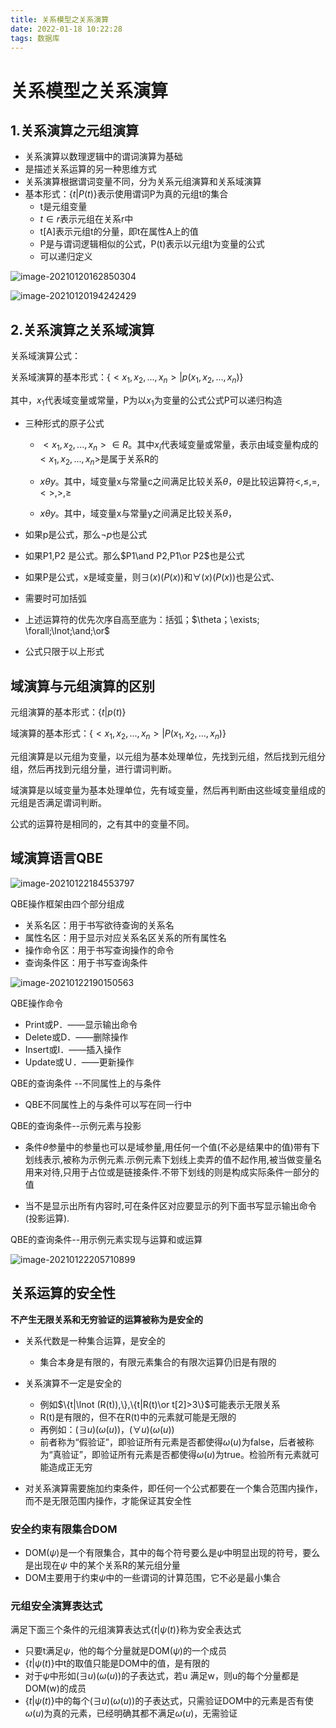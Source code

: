 ```yaml
---
title: 关系模型之关系演算
date: 2022-01-18 10:22:28
tags: 数据库
---
```


# 关系模型之关系演算

## 1.关系演算之元组演算

+ 关系演算以数理逻辑中的谓词演算为基础
+ 是描述关系运算的另一种思维方式
+ 关系演算根据谓词变量不同，分为关系元组演算和关系域演算
+ 基本形式：$\{t|P(t)\}$表示使用谓词P为真的元组t的集合
  + t是元组变量
  + $t\in r$表示元组在关系r中
  + t[A]表示元组t的分量，即t在属性A上的值
  + P是与谓词逻辑相似的公式，P(t)表示以元组t为变量的公式
  + 可以递归定义

![image-20210120162850304](关系模型之关系演算/image-20210120162850304.png)

![image-20210120194242429](关系模型之关系演算/image-20210120194242429.png)

## 2.关系演算之关系域演算

关系域演算公式：

关系域演算的基本形式：$\{<x_1,x_2,...,x_n>|p(x_1,x_2,...,x_n)\}$

其中，$x_1$代表域变量或常量，P为以$x_1$为变量的公式公式P可以递归构造

+ 三种形式的原子公式

  + $<x_1,x_2,...,x_n>\in R$。其中$x_i$代表域变量或常量，表示由域变量构成的$<x_1,x_2,...,x_n>$是属于关系R的

  + $x\theta y$。其中，域变量x与常量c之间满足比较关系$\theta$，$\theta$是比较运算符$<,\leq,=,<>,>,\geq$
  + $x\theta y$。其中，域变量x与常量y之间满足比较关系$\theta$，

+ 如果p是公式，那么$\lnot p$也是公式
+ 如果P1,P2 是公式。那么$P1\and P2,P1\or P2$也是公式
+ 如果P是公式，x是域变量，则$\exists (x)(P(x))$和$\forall (x)(P(x))$也是公式、
+ 需要时可加括弧
+ 上述运算符的优先次序自高至底为：括弧；$\theta；\exists; \forall;\lnot;\and;\or$
+ 公式只限于以上形式

## 域演算与元组演算的区别

元组演算的基本形式：$\{t|p(t)\}$

域演算的基本形式：$\{<x_1,x_2,...,x_n>|P(x_1,x_2,...,x_n)\}$

元组演算是以元组为变量，以元组为基本处理单位，先找到元组，然后找到元组分组，然后再找到元组分量，进行谓词判断。

域演算是以域变量为基本处理单位，先有域变量，然后再判断由这些域变量组成的元组是否满足谓词判断。

公式的运算符是相同的，之有其中的变量不同。

## 域演算语言QBE

![image-20210122184553797](关系模型之关系演算/image-20210122184553797.png)

QBE操作框架由四个部分组成

+ 关系名区：用于书写欲待查询的关系名
+ 属性名区：用于显示对应关系名区关系的所有属性名
+ 操作命令区：用于书写查询操作的命令
+ 查询条件区：用于书写查询条件

![image-20210122190150563](关系模型之关系演算/image-20210122190150563.png)

QBE操作命令

+ Print或P．——显示输出命令
+ Delete或D．——删除操作
+ Insert或I．——插入操作
+ Update或Ｕ．——更新操作

QBE的查询条件 --不同属性上的与条件

+ QBE不同属性上的与条件可以写在同一行中

QBE的查询条件--示例元素与投影

+ 条件$\theta$参量中的参量也可以是域参量,用任何一个值(不必是结果中的值)带有下划线表示,被称为示例元素.示例元素下划线上卖弄的值不起作用,被当做变量名用来对待,只用于占位或是链接条件.不带下划线的则是构成实际条件一部分的值

+ 当不是显示出所有内容时,可在条件区对应要显示的列下面书写显示输出命令(投影运算).

QBE的查询条件--用示例元素实现与运算和或运算

![image-20210122205710899](关系模型之关系演算/image-20210122205710899.png)

## 关系运算的安全性

**不产生无限关系和无穷验证的运算被称为是安全的**

+ 关系代数是一种集合运算，是安全的
  + 集合本身是有限的，有限元素集合的有限次运算仍旧是有限的

+ 关系演算不一定是安全的
  + 例如$\{t|\lnot (R(t)),\},\{t|R(t)\or t[2]>3\}$可能表示无限关系
  + R(t)是有限的，但不在R(t)中的元素就可能是无限的
  + 再例如：$(\exists u)(\omega (u))$，$(\forall u)(\omega (u))$
  + 前者称为“假验证”，即验证所有元素是否都使得$\omega (u)$为false，后者被称为“真验证”，即验证所有元素是否都使得$\omega (u)$为true。检验所有元素就可能造成正无穷

+ 对关系演算需要施加约束条件，即任何一个公式都要在一个集合范围内操作，而不是无限范围内操作，才能保证其安全性

### 安全约束有限集合DOM

+ DOM$(\psi)$是一个有限集合，其中的每个符号要么是$\psi$中明显出现的符号，要么是出现在$\psi$ 中的某个关系R的某元组分量
+ DOM主要用于约束$\psi$中的一些谓词的计算范围，它不必是最小集合

### 元组安全演算表达式

满足下面三个条件的元组演算表达式$\{t|\psi(t)\}$称为安全表达式

+ 只要t满足$\psi$，他的每个分量就是DOM$(\psi)$的一个成员
+ $\{t|\psi(t)\}$中t的取值只能是DOM中的值，是有限的
+ 对于$\psi$中形如$(\exists u)(\omega (u))$的子表达式，若u 满足w，则u的每个分量都是DOM(w)的成员
+ $\{t|\psi(t)\}$中的每个$(\exists u)(\omega (u))$的子表达式，只需验证DOM中的元素是否有使$\omega (u)$为真的元素，已经明确其都不满足$\omega (u)$，无需验证